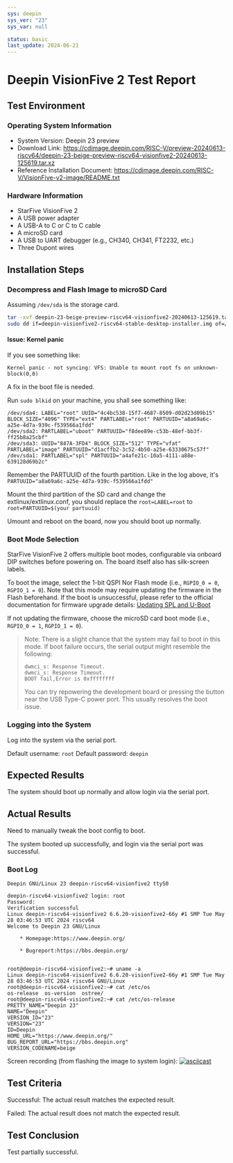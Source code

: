 ```yaml
---
sys: deepin
sys_ver: "23"
sys_var: null

status: basic
last_update: 2024-06-21
---
```


# Deepin VisionFive 2 Test Report

## Test Environment

### Operating System Information

- System Version: Deepin 23 preview
- Download Link: https://cdimage.deepin.com/RISC-V/preview-20240613-riscv64/deepin-23-beige-preview-riscv64-visionfive2-20240613-125619.tar.xz
- Reference Installation Document: https://cdimage.deepin.com/RISC-V/VisionFive-v2-image/README.txt

### Hardware Information

- StarFive VisionFive 2
- A USB power adapter
- A USB-A to C or C to C cable
- A microSD card
- A USB to UART debugger (e.g., CH340, CH341, FT2232, etc.)
- Three Dupont wires

## Installation Steps

### Decompress and Flash Image to microSD Card

Assuming `/dev/sda` is the storage card.

```bash
tar -xvf deepin-23-beige-preview-riscv64-visionfive2-20240613-125619.tar.xz
sudo dd if=deepin-visionfive2-riscv64-stable-desktop-installer.img of=/dev/sdX bs=1M status=progress
```

#### Issue: Kernel panic

If you see something like:
```log
Kernel panic - not syncing: VFS: Unable to mount root fs on unknown-block(0,0)
```

A fix in the boot file is needed.

Run `sudo blkid` on your machine, you shall see something like:
```log
/dev/sda4: LABEL="root" UUID="4c4bc538-15f7-4687-8509-d02d23d09b15" BLOCK_SIZE="4096" TYPE="ext4" PARTLABEL="root" PARTUUID="a8a69a6c-a25e-4d7a-939c-f539566a1fdd"
/dev/sda2: PARTLABEL="uboot" PARTUUID="f8dee89e-c53b-48ef-bb3f-ff25b8a25cbf"
/dev/sda3: UUID="847A-3FD4" BLOCK_SIZE="512" TYPE="vfat" PARTLABEL="image" PARTUUID="d1acffb2-3c52-4b50-a25e-63330675c57f"
/dev/sda1: PARTLABEL="spl" PARTUUID="a4afe21c-10a5-4111-a88e-639128d69b2c"
```

Remember the PARTUUID of the fourth partition. Like in the log above, it's `PARTUUID="a8a69a6c-a25e-4d7a-939c-f539566a1fdd"`

Mount the third partition of the SD card and change the extlinux/extlinux.conf, you should replace the `root=LABEL=root` to `root=PARTUUID=$(your partuuid)`

Umount and reboot on the board, now you should boot up normally.

### Boot Mode Selection

StarFive VisionFive 2 offers multiple boot modes, configurable via onboard DIP switches before powering on. The board itself also has silk-screen labels.

To boot the image, select the 1-bit QSPI Nor Flash mode (i.e., `RGPIO_0 = 0`, `RGPIO_1 = 0`). Note that this mode may require updating the firmware in the Flash beforehand. If the boot is unsuccessful, please refer to the official documentation for firmware upgrade details: [Updating SPL and U-Boot](https://doc.rvspace.org/VisionFive2/Quick_Start_Guide/VisionFive2_QSG/spl_u_boot_0.html)

If not updating the firmware, choose the microSD card boot mode (i.e., `RGPIO_0 = 1`, `RGPIO_1 = 0`).

> Note: There is a slight chance that the system may fail to boot in this mode. If boot failure occurs, the serial output might resemble the following:
>
>```log
>dwmci_s: Response Timeout.
>dwmci_s: Response Timeout.
>BOOT fail,Error is 0xffffffff
>```
>
> You can try repowering the development board or pressing the button near the USB Type-C power port. This usually resolves the boot issue.

### Logging into the System

Log into the system via the serial port.

Default username: `root`
Default password: `deepin`

## Expected Results

The system should boot up normally and allow login via the serial port.

## Actual Results

Need to manually tweak the boot config to boot.

The system booted up successfully, and login via the serial port was successful.

### Boot Log

```log
Deepin GNU/Linux 23 deepin-riscv64-visionfive2 ttyS0

deepin-riscv64-visionfive2 login: root
Password:
Verification successful
Linux deepin-riscv64-visionfive2 6.6.20-visionfive2-66y #1 SMP Tue May 28 03:46:53 UTC 2024 riscv64
Welcome to Deepin 23 GNU/Linux

    * Homepage:https://www.deepin.org/

    * Bugreport:https://bbs.deepin.org/


root@deepin-riscv64-visionfive2:~# uname -a
Linux deepin-riscv64-visionfive2 6.6.20-visionfive2-66y #1 SMP Tue May 28 03:46:53 UTC 2024 riscv64 GNU/Linux
root@deepin-riscv64-visionfive2:~# cat /etc/os
os-release  os-version  ostree/
root@deepin-riscv64-visionfive2:~# cat /etc/os-release
PRETTY_NAME="Deepin 23"
NAME="Deepin"
VERSION_ID="23"
VERSION="23"
ID=Deepin
HOME_URL="https://www.deepin.org/"
BUG_REPORT_URL="https://bbs.deepin.org"
VERSION_CODENAME=beige

```

Screen recording (from flashing the image to system login):
[![asciicast](https://asciinema.org/a/oZhyQXdhDgf2uzT8EZSshqcim.svg)](https://asciinema.org/a/oZhyQXdhDgf2uzT8EZSshqcim)

## Test Criteria

Successful: The actual result matches the expected result.

Failed: The actual result does not match the expected result.

## Test Conclusion

Test partially successful.
